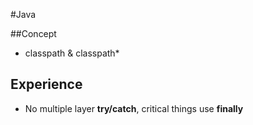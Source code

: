#Java

##Concept

* classpath & classpath\*


## Experience

* No multiple layer **try/catch**, critical things use **finally**
